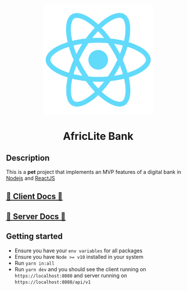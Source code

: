 <div align="center">
  <a href="https://github.com/emmanuelonah/africlite-bank">
    <img src="./client/customer/public/logo512.png" alt="AfricLite Bank logo" width="300" />
  </a>
</div>

<h1 align="center">AfricLite Bank</h1>

## Description

This is a **pet** project that implements an MVP features of a digital bank in [Nodejs](https://nodejs.org/en) and [ReactJS](https://react.dev/)

## [🔗 Client Docs 🎨](./client/README.md)

## [🔗 Server Docs 🤖](./server/README.md)

## Getting started

- Ensure you have your `env variables` for all packages
- Ensure you have `Node >= v10` installed in your system
- Run `yarn in:all`
- Run `yarn dev` and you should see the client running on `https://localhost:8080` and server running on `https://localhost:8080/api/v1`
